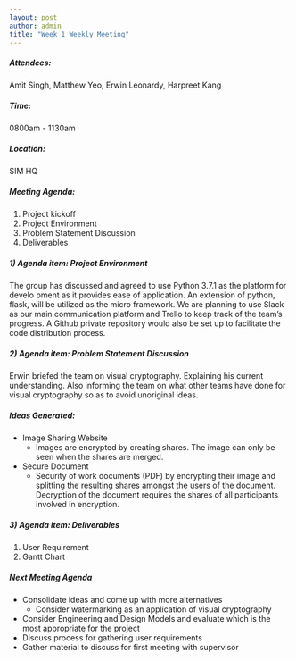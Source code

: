 ```yaml
---
layout: post
author: admin
title: "Week 1 Weekly Meeting"
---
```


##### Attendees:
Amit Singh, Matthew Yeo, Erwin Leonardy, Harpreet Kang

##### Time:
0800am - 1130am

##### Location: 
SIM HQ

##### Meeting Agenda:
1. Project kickoff
2. Project Environment
3. Problem Statement Discussion
4. Deliverables

##### 1) Agenda item: Project Environment
The group has discussed and agreed to use Python 3.7.1 as the platform for develo	pment as it provides ease of application. An extension of python, flask, will be utilized as the micro framework.
We are planning to use Slack as our main communication platform and Trello to keep track of the team’s progress.
A Github private repository would also be set up to facilitate the code distribution process.

##### 2) Agenda item: Problem Statement Discussion
Erwin briefed the team on visual cryptography. Explaining his current understanding. Also informing the team on what other teams have done for visual cryptography so as to avoid unoriginal ideas. 

##### Ideas Generated:
- Image Sharing Website
	- Images are encrypted by creating shares. The image can only be seen when the shares are merged. 
- Secure Document
	- Security of work documents (PDF) by encrypting their image and splitting the resulting shares amongst the users of the document. Decryption of the document requires the shares of all participants involved in encryption.


##### 3) Agenda item: Deliverables
1. User Requirement
2. Gantt Chart

##### Next Meeting Agenda
- Consolidate ideas and come up with more alternatives
	- Consider watermarking as an application of visual cryptography
- Consider Engineering and Design Models and evaluate which is the most appropriate for the project
- Discuss process for gathering user requirements
- Gather material to discuss for first meeting with supervisor
